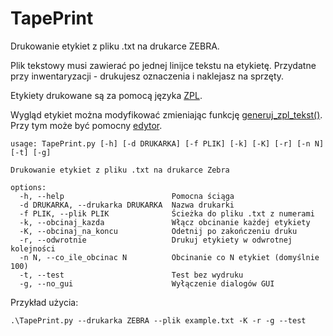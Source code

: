 # TapePrint
Drukowanie etykiet z pliku .txt na drukarce ZEBRA.

Plik tekstowy musi zawierać po jednej linijce tekstu na etykietę. Przydatne przy inwentaryzacji - drukujesz oznaczenia i naklejasz na sprzęty.

Etykiety drukowane są za pomocą języka [ZPL](https://en.wikipedia.org/wiki/Zebra_Programming_Language).

Wygląd etykiet można modyfikować zmieniając funkcję [generuj_zpl_tekst()](https://github.com/Dobrowit/TapePrint/blob/main/TapePrint.py#L35). Przy tym może być pomocny [edytor](https://labelary.com/viewer.html).
```
usage: TapePrint.py [-h] [-d DRUKARKA] [-f PLIK] [-k] [-K] [-r] [-n N] [-t] [-g]

Drukowanie etykiet z pliku .txt na drukarce Zebra

options:
  -h, --help                        Pomocna ściąga
  -d DRUKARKA, --drukarka DRUKARKA  Nazwa drukarki
  -f PLIK, --plik PLIK              Ścieżka do pliku .txt z numerami
  -k, --obcinaj_kazda               Włącz obcinanie każdej etykiety
  -K, --obcinaj_na_koncu            Odetnij po zakończeniu druku
  -r, --odwrotnie                   Drukuj etykiety w odwrotnej kolejności
  -n N, --co_ile_obcinac N          Obcinanie co N etykiet (domyślnie 100)
  -t, --test                        Test bez wydruku
  -g, --no_gui                      Wyłączenie dialogów GUI
```

Przykład użycia:
```
.\TapePrint.py --drukarka ZEBRA --plik example.txt -K -r -g --test
```

